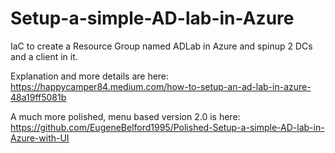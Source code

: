 # Setup-a-simple-AD-lab-in-Azure
IaC to create a Resource Group named ADLab in Azure and spinup 2 DCs and a client in it.

Explanation and more details are here: https://happycamper84.medium.com/how-to-setup-an-ad-lab-in-azure-48a19ff5081b

A much more polished, menu based version 2.0 is here: https://github.com/EugeneBelford1995/Polished-Setup-a-simple-AD-lab-in-Azure-with-UI

